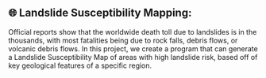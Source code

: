 ## 🌐 Landslide Susceptibility Mapping:
Official reports show that the worldwide death toll due to landslides is in the thousands, with most fatalities being due to rock falls, debris flows, or volcanic debris flows. In this project, we create a program that can generate a Landslide Susceptibility Map of areas with high landslide risk, based off of key geological features of a specific region.
